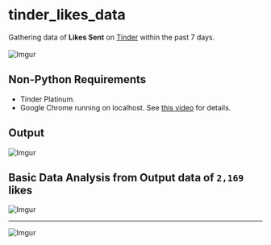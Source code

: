 # tinder_likes_data
Gathering data of **Likes Sent** on [Tinder](https://tinder.com/) within the past 7 days. <br><br>
![Imgur](https://imgur.com/hSVjccD.jpg)

## Non-Python Requirements
- Tinder Platinum.
- Google Chrome running on localhost. See [this video](https://youtu.be/FVumnHy5Tzo) for details.

## Output
![Imgur](https://imgur.com/6WjLKCs.jpg)

## Basic Data Analysis from Output data of `2,169` likes
![Imgur](https://i.imgur.com/IbCubjv.png)
***
![Imgur](https://i.imgur.com/0Bhshd2.png)

